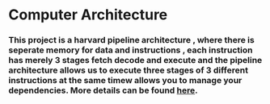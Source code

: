 # Computer Architecture

### This project is a harvard pipeline architecture , where there is seperate memory for data and instructions , each instruction has merely 3 stages fetch decode and execute and the pipeline architecture allows us to execute three stages of 3 different instructions at the same timew allows you to manage your dependencies. More details can be found [here](https://github.com/microsoft/vscode-java-dependency#manage-dependencies).
